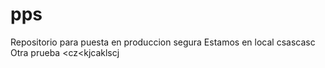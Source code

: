 # pps
Repositorio para puesta en produccion segura 
Estamos en local
csascasc  Otra prueba
<cz<kjcaklscj
